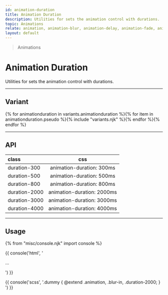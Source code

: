 ```yaml
---
id: animation-duration
title: Animation Duration
description: Utilities for sets the animation control with durations.
topic: Animations
relate: animation, animation-blur, animation-delay, animation-fade, animation-loop, animation-roll, animation-slide
layout: default
---
```


> Animations

# Animation Duration

Utilities for sets the animation control with durations.

---

## Variant

<div class="flex flex-gap-2 flex-wrap justify-start items-center">{% for animationduration in variants.animationduration %}{% for item in animationduration.pseudo %}{% include "variants.njk" %}{% endfor %}{% endfor %}</div>

---

## API

| <span class="padding-x-3 padding-y-1 text-white bg-shade-granite-5 font-semibold curve-border-md">class</span> | <span class="padding-x-3 padding-y-1 text-white bg-shade-granite-5 font-semibold curve-border-md">css</span> |
|:--|:-:|
| duration-300 | animation-duration: 300ms |
| duration-500 | animation-duration: 500ms |
| duration-800 | animation-duration: 800ms |
| duration-2000 | animation-duration: 2000ms |
| duration-3000 | animation-duration: 3000ms |
| duration-4000 | animation-duration: 4000ms |

---

## Usage

{% from "misc/console.njk" import console %}

{{ console('html',
'<div class="animation blur-in duration-2000">
    ...
  </div>
') }}

{{ console('scss',
'.dummy {
    @extend
      .animation,
      .blur-in,
      .duration-2000;
}
') }}

